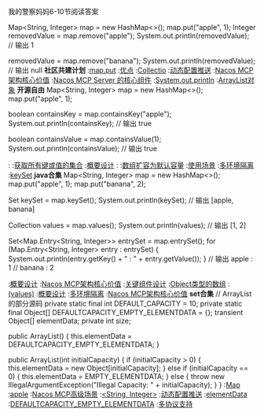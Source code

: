 我的警察妈妈6-10节阅读答案


Map<String, Integer> map = new HashMap<>();
map.put("apple", 1);
Integer removedValue = map.remove("apple");
System.out.println(removedValue);  // 输出 1

removedValue = map.remove("banana");
System.out.println(removedValue);  // 输出 null
<strong>社区共建计划</strong>
:[map.put](https://rentry.org/cabm8vb2)
:[优点](https://pastebin.com/hz7k0BXy)
:[Collectio](https://rentry.org/xhcatwgb)
:[动态配置推送](https://rentry.org/nmz378ks)
:[Nacos MCP架构核心价值](https://pastebin.com/xBKXU6jK)
:[Nacos MCP Server 的核心组件](https://pastebin.com/3wrAj8FA)
:[System.out.println](https://rentry.org/fqt5bb7c)
:[ArrayList对象](https://rentry.org/hrfo6kd5)
<strong>开源自由</strong>
Map<String, Integer> map = new HashMap<>();
map.put("apple", 1);

boolean containsKey = map.containsKey("apple");
System.out.println(containsKey);  // 输出 true

boolean containsValue = map.containsValue(1);
System.out.println(containsValue);  // 输出 true

:[<Integer>](https://pastebin.com/My4eWB1G)
:[获取所有键或值的集合](https://pastebin.com/u957g9nj)
:[概要设计](https://pastebin.com/ysEAunWj)
:[<Integer>](https://rentry.org/uy6sct3f)
:[数组扩容为默认容量](https://pastebin.com/JG93bsbT)
:[使用场景](https://github.com/wlgdjyx)
:[多环境隔离](https://rentry.org/5myomguz)
:[keySet](https://github.com/bhysdx/xdsc)
<strong>java合集</strong>
Map<String, Integer> map = new HashMap<>();
map.put("apple", 1);
map.put("banana", 2);

Set<String> keySet = map.keySet();
System.out.println(keySet);  // 输出 [apple, banana]

Collection<Integer> values = map.values();
System.out.println(values);  // 输出 [1, 2]

Set<Map.Entry<String, Integer>> entrySet = map.entrySet();
for (Map.Entry<String, Integer> entry : entrySet) {
    System.out.println(entry.getKey() + " : " + entry.getValue());
}
// 输出 apple : 1
//      banana : 2

:[概要设计](https://pastebin.com/HqvjKH5A)
:[Nacos MCP架构核心价值](https://rentry.org/durwckiv)
:[关键组件设计](https://rentry.org/hmyudpwg)
:[Object类型的数组](https://rentry.org/69p8m4x6)
:[(values)](https://pastebin.com/VaDtmg4X)
:[概要设计](https://rentry.org/f6e55upw)
:[多环境隔离](https://pastebin.com/Kz9TirRp)
:[Nacos MCP架构核心价值](https://rentry.org/kgtkmdt5)
<strong>set合集</strong>
// ArrayList的部分源码
private static final int DEFAULT_CAPACITY = 10;
private static final Object[] DEFAULTCAPACITY_EMPTY_ELEMENTDATA = {};
transient Object[] elementData;
private int size;

public ArrayList() {
    this.elementData = DEFAULTCAPACITY_EMPTY_ELEMENTDATA;
}

public ArrayList(int initialCapacity) {
    if (initialCapacity > 0) {
        this.elementData = new Object[initialCapacity];
    } else if (initialCapacity == 0) {
        this.elementData = EMPTY_ELEMENTDATA;
    } else {
        throw new IllegalArgumentException("Illegal Capacity: " + initialCapacity);
    }
}
:[Map](https://rentry.org/bczfdax3)
:[apple](https://github.com/hnrhfad/zdfe/issues/12)
:[Nacos MCP高级场景](https://rentry.org/pokwhq5g)
:[<String, Integer>](https://rentry.org/zhr3icfq)
:[动态配置推送](https://pastebin.com/a40Sg4Lp)
:[elementData](https://github.com/pdywcf/lsk)
:[DEFAULTCAPACITY_EMPTY_ELEMENTDATA](https://rentry.org/oq8o5uwt)
:[多协议支持](https://rentry.org/py52zaye)
